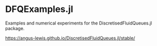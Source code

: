 # DFQExamples.jl
Examples and numerical experiments for the DiscretisedFluidQueues.jl package.

https://angus-lewis.github.io/DiscretisedFluidQueues.jl/stable/ 
